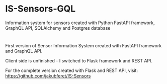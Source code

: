 # IS-Sensors-GQL
Information system for sensors created with Python FastAPI framework, GraphQL API, SQLAlchemy and Postgres database
#
First version of Sensor Information System created with FastAPI framework and GraphQL API.

Client side is unfinished - I switched to Flask framework and REST API.

For the complete version created with Flask and REST API, visit: https://github.com/jakubferet/IS-Sensors
